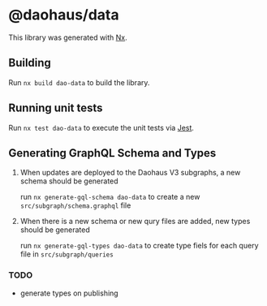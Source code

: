 # @daohaus/data

This library was generated with [Nx](https://nx.dev).

## Building

Run `nx build dao-data` to build the library.

## Running unit tests

Run `nx test dao-data` to execute the unit tests via [Jest](https://jestjs.io).

## Generating GraphQL Schema and Types

1. When updates are deployed to the Daohaus V3 subgraphs, a new schema should be generated

   run `nx generate-gql-schema dao-data` to create a new `src/subgraph/schema.graphql` file

2. When there is a new schema or new qury files are added, new types should be generated

   run `nx generate-gql-types dao-data` to create type fiels for each query file in `src/subgraph/queries`

### TODO

- generate types on publishing
